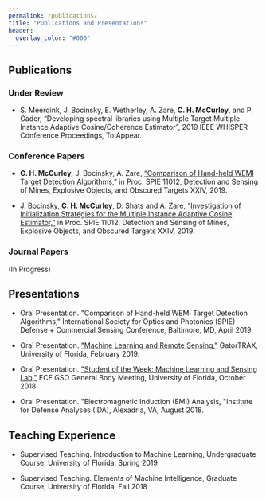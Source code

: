 ```yaml
---
permalink: /publications/
title: "Publications and Presentations"
header:
  overlay_color: "#000"
---
```

## Publications

### Under Review
* S. Meerdink, J. Bocinsky, E. Wetherley, A. Zare, **C. H. McCurley**, and P. Gader, “Developing spectral libraries using Multiple Target Multiple Instance Adaptive Cosine/Coherence Estimator”, 2019 IEEE WHISPER Conference Proceedings, To Appear.

### Conference Papers
* **C. H. McCurley,** J. Bocinsky, A. Zare, [“Comparison of Hand-held WEMI Target Detection Algorithms,”](https://faculty.eng.ufl.edu/machine-learning/2019/03/comparison-of-hand-held-wemi-target-detection-algorithms/) in Proc. SPIE 11012, Detection and Sensing of Mines, Explosive Objects, and Obscured Targets XXIV, 2019.

* J. Bocinsky, **C. H. McCurley**, D. Shats and A. Zare, [“Investigation of Initialization Strategies for the Multiple Instance Adaptive Cosine Estimator,”](https://faculty.eng.ufl.edu/machine-learning/2019/04/investigation-of-initialization-strategies-for-the-multiple-instance-adaptive-cosine-estimator/) in Proc. SPIE 11012, Detection and Sensing of Mines, Explosive Objects, and Obscured Targets XXIV, 2019.

### Journal Papers
(In Progress)

## Presentations
* Oral Presentation. "Comparison of Hand-held WEMI Target Detection Algorithms," International Society for Optics and Photonics (SPIE) Defense + Commercial Sensing Conference, Baltimore, MD, April 2019.

* Oral Presentation.  ["Machine Learning and Remote Sensing,"](https://faculty.eng.ufl.edu/machine-learning/2019/03/our-labmates-conner-mccurley-susan-meerdink-and-weihuang-xu-helped-gatortrax-and-taught-40-kids-about-machine-learning-and-remote-sensing-recently/) GatorTRAX, University of Florida, February 2019.

* Oral Presentation. ["Student of the Week: Machine Learning and Sensing Lab,"](http://www.gso.ece.ufl.edu/index.php/week-of-oct-8-2018/) ECE GSO General Body Meeting, University of Florida, October 2018.

* Oral Presentation. "Electromagnetic Induction (EMI) Analysis, "Institute for Defense Analyses (IDA), Alexadria, VA, August 2018.


 
## Teaching Experience
* Supervised Teaching.  Introduction to Machine Learning, Undergraduate Course, University of Florida, Spring 2019

* Supervised Teaching. Elements of Machine Intelligence, Graduate Course, University of Florida, Fall 2018